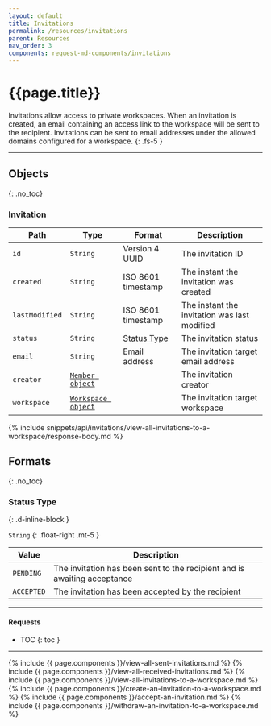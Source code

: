 ```yaml
---
layout: default
title: Invitations
permalink: /resources/invitations
parent: Resources
nav_order: 3
components: request-md-components/invitations
---
```


# {{page.title}}

Invitations allow access to private workspaces. When an invitation is created, an email containing an access link to the workspace will be sent to the recipient. Invitations can be sent to email addresses under the allowed domains configured for a workspace.
{: .fs-5 }

---

## Objects
{: .no_toc}

### Invitation

Path | Type | Format | Description
---- | ---- | ------ | -----------
`id` | `String` | Version 4 UUID | The invitation ID
`created` | `String` | ISO 8601 timestamp | The instant the invitation was created
`lastModified` | `String` | ISO 8601 timestamp | The instant the invitation was last modified
`status` | `String` | [Status Type](#status-type) | The invitation status
`email` | `String` | Email address | The invitation target email address
`creator` | [`Member object`](members#member-object) | | The invitation creator
`workspace` | [`Workspace object`](workspaces#workspace-object) | | The invitation target workspace

{% include snippets/api/invitations/view-all-invitations-to-a-workspace/response-body.md %}

## Formats
{: .no_toc}

### Status Type
{: .d-inline-block }

`String`
{: .float-right .mt-5 }

Value | Description
----- | -----------
`PENDING` | The invitation has been sent to the recipient and is awaiting acceptance
`ACCEPTED` | The invitation has been accepted by the recipient

---

#### Requests

- TOC
{: toc }

---

{% include {{ page.components }}/view-all-sent-invitations.md %}
{% include {{ page.components }}/view-all-received-invitations.md %}
{% include {{ page.components }}/view-all-invitations-to-a-workspace.md %}
{% include {{ page.components }}/create-an-invitation-to-a-workspace.md %}
{% include {{ page.components }}/accept-an-invitation.md %}
{% include {{ page.components }}/withdraw-an-invitation-to-a-workspace.md %}
